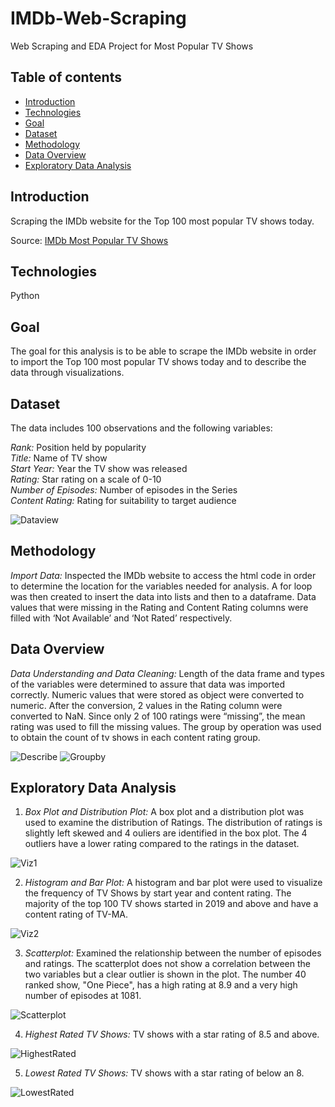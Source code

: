 # IMDb-Web-Scraping
Web Scraping and EDA Project for Most Popular TV Shows

## Table of contents
* [Introduction](#introduction)
* [Technologies](#technologies)
* [Goal](#goal)
* [Dataset](#dataset)
* [Methodology](#methodology)
* [Data Overview](#data-overview)
* [Exploratory Data Analysis](#exploratory-data-analysis)

## Introduction
Scraping the IMDb website for the Top 100 most popular TV shows today.

Source:
[IMDb Most Popular TV Shows](https://www.imdb.com/chart/tvmeter/)

## Technologies
Python

## Goal
The goal for this analysis is to be able to scrape the IMDb website in order to import the Top 100 most popular TV shows today and to describe the data through visualizations. 

## Dataset
The data includes 100 observations and the following variables:
<br>

*Rank:* Position held by popularity 
<br>
*Title:* Name of TV show
<br>
*Start Year:* Year the TV show was released 
<br>
*Rating:* Star rating on a scale of 0-10 
<br>
*Number of Episodes:* Number of episodes in the Series 
<br>
*Content Rating:* Rating for suitability to target audience

![Dataview](./img/dataview.png)

## Methodology
*Import Data:* Inspected the IMDb website to access the html code in order to determine the location for the variables needed for analysis. A for loop was then created to insert the data into lists and then to a dataframe. Data values that were missing in the Rating and Content Rating columns were filled with ‘Not Available’ and ‘Not Rated’ respectively. <br />

## Data Overview
*Data Understanding and Data Cleaning:* Length of the data frame and types of the variables were determined to assure that data was imported correctly. Numeric values that were stored as object were converted to numeric. After the conversion, 2 values in the Rating column were converted to NaN. Since only 2 of 100 ratings were “missing”, the mean rating was used to fill the missing values. The group by operation was used to obtain the count of tv shows in each content rating group. <br />

![Describe](./img/describe.png)
![Groupby](./img/groupby.png) <br />

## Exploratory Data Analysis
1. *Box Plot and Distribution Plot:* A box plot and a distribution plot was used to examine the distribution of Ratings. The distribution of ratings is slightly left skewed and 4 ouliers are identified in the box plot. The 4 outliers have a lower rating compared to the ratings in the dataset.

![Viz1](./img/viz1.png) <br />

2. *Histogram and Bar Plot:* A histogram and bar plot were used to visualize the frequency of TV Shows by start year and content rating. The majority of the top 100 TV shows started in 2019 and above and have a content rating of TV-MA.
   
![Viz2](./img/viz2.png) <br />

3. *Scatterplot:* Examined the relationship between the number of episodes and ratings. The scatterplot does not show a correlation between the two variables but a clear outlier is shown in the plot. The number 40 ranked show, "One Piece", has a high rating at 8.9 and a very high number of episodes at 1081.
   
![Scatterplot](./img/scatterplot.PNG) <br />

4. *Highest Rated TV Shows:* TV shows with a star rating of 8.5 and above.

![HighestRated](./img/highestrated.png) <br />

5. *Lowest Rated TV Shows:* TV shows with a star rating of below an 8.

![LowestRated](./img/lowestrated.png) <br />
